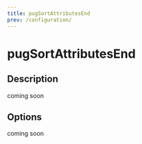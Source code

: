 ```yaml
---
title: pugSortAttributesEnd
prev: /configuration/
---
```


# pugSortAttributesEnd

## Description

coming soon

## Options

coming soon
